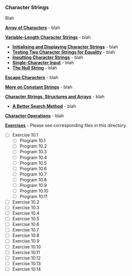 ### Character Strings

Blah

<u>**Array of Characters**</u> - blah

<u>**Variable-Length Character Strings**</u> - blah

* <u>**Initialising and Displaying Character Strings**</u> - blah
* <u>**Testing Two Character Strings for Equality**</u> - blah
* <u>**Inputting Character Strings**</u> - blah
* <u>**Single-Character Input**</u> - blah
* <u>**The Null String**</u> - blah

<u>**Escape Characters**</u> - blah

<u>**More on Constant Strings**</u> - blah

<u>**Character Strings, Structures and Arrays**</u> - blah

* <u>**A Better Search Method**</u> - blah

<u>**Character Operations**</u> - blah

<u>**Exercises**</u> - Please see corresponding files in this directory.

- [ ] Exercise 10.1
  - [ ] Program 10.1
  - [ ] Program 10.2
  - [ ] Program 10.3
  - [ ] Program 10.4
  - [ ] Program 10.5
  - [ ] Program 10.6
  - [ ] Program 10.7
  - [ ] Program 10.8
  - [ ] Program 10.9
  - [ ] Program 10.10
  - [ ] Program 10.11
- [ ] Exercise 10.2
- [ ] Exercise 10.3
- [ ] Exercise 10.4
- [ ] Exercise 10.5
- [ ] Exercise 10.6
- [ ] Exercise 10.7
- [ ] Exercise 10.8
- [ ] Exercise 10.9
- [ ] Exercise 10.10
- [ ] Exercise 10.11
- [ ] Exercise 10.12
- [ ] Exercise 10.13
- [ ] Exercise 10.14
